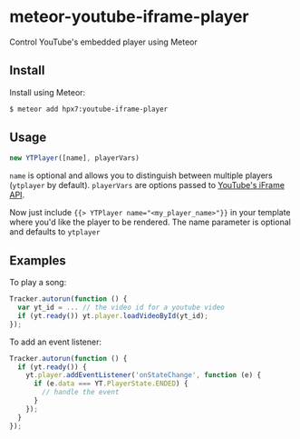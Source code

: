meteor-youtube-iframe-player
============================

Control YouTube's embedded player using Meteor

## Install

Install using Meteor:

```sh
$ meteor add hpx7:youtube-iframe-player
```

## Usage

```javascript
new YTPlayer([name], playerVars)
```
`name` is optional and allows you to distinguish between multiple players (`ytplayer` by default).
`playerVars` are options passed to [YouTube's iFrame API](https://developers.google.com/youtube/iframe_api_reference#Loading_a_Video_Player).

Now just include `{{> YTPlayer name="<my_player_name>"}}` in your template where you'd like the player to be rendered. The name parameter is optional and defaults to `ytplayer`

## Examples

To play a song:
```javascript
Tracker.autorun(function () {
  var yt_id = ... // the video id for a youtube video
  if (yt.ready()) yt.player.loadVideoById(yt_id);
});
```

To add an event listener:
```javascript
Tracker.autorun(function () {
  if (yt.ready()) {
    yt.player.addEventListener('onStateChange', function (e) {
      if (e.data === YT.PlayerState.ENDED) {
        // handle the event
      }
    });
  }
});
```
